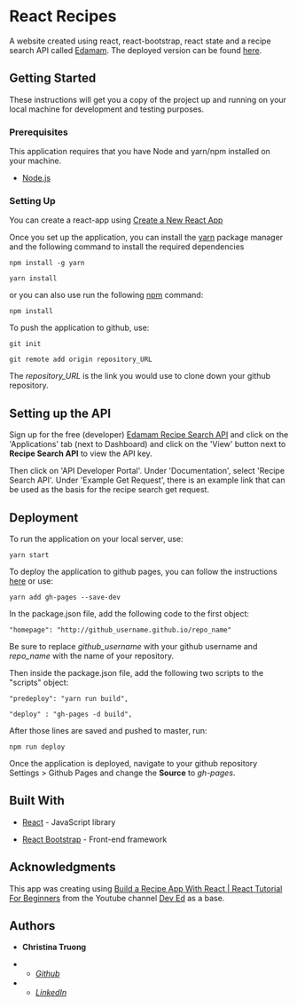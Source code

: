 
  

# React Recipes

  

A website created using react, react-bootstrap, react state and a recipe search API called [Edamam](http://www.edamam.com). The deployed version can be found [here]([https://christinaqtruong.github.io/reactrecipes](https://christinaqtruong.github.io/reactrecipes)).

  

## Getting Started

  

These instructions will get you a copy of the project up and running on your local machine for development and testing purposes.

  

### Prerequisites

This application requires that you have Node and yarn/npm installed on your machine.

-  [Node.js]([https://nodejs.org/en/](https://nodejs.org/en/))

  

### Setting Up


You can create a react-app using [Create a New React App](https://reactjs.org/docs/create-a-new-react-app.html)

  

Once you set up the application, you can install the [yarn]([https://yarnpkg.com/](https://yarnpkg.com/)) package manager and the following command to install the required dependencies

```
npm install -g yarn

yarn install
```

or you can also use run the following [npm](https://www.npmjs.com/) command:

```
npm install
```

To push the application to github, use:
````
git init

git remote add origin repository_URL
````
  
The *repository_URL* is the link you would use to clone down your github repository.

## Setting up the API

Sign up for the free (developer) [Edamam Recipe Search API](https://developer.edamam.com/edamam-recipe-api) and click on the 'Applications' tab (next to Dashboard) and click on the 'View' button next to **Recipe Search API** to view the API key. 

Then click on 'API Developer Portal'. Under 'Documentation', select 'Recipe Search API'. Under 'Example Get Request', there is an example link that can be used as the basis for the recipe search get request. 


## Deployment


To run the application on your local server, use:
````
yarn start
````
To deploy the application to github pages, you can follow the instructions [here](https://blog.usejournal.com/how-to-deploy-your-react-app-into-github-pages-b2c96292b18e) or use:
````
yarn add gh-pages --save-dev
````
In the package.json file, add the following code to the first object:
````
"homepage": "http://github_username.github.io/repo_name"
````
Be sure to replace *github_username* with your github username and *repo_name* with the name of your repository.

Then inside the package.json file, add the following two scripts to the "scripts" object:  
````
"predeploy": "yarn run build",

"deploy" : "gh-pages -d build",
````
  

After those lines are saved and pushed to master, run:
````
npm run deploy
````
Once the application is deployed, navigate to your github repository Settings > Github Pages and change the **Source** to *gh-pages*.

  

## Built With

  

*  [React]([https://reactjs.org/docs/create-a-new-react-app.html](https://reactjs.org/docs/create-a-new-react-app.html)) - JavaScript library

*  [React Bootstrap]([https://react-bootstrap.github.io/](https://react-bootstrap.github.io/)) - Front-end framework

  

## Acknowledgments

This app was creating using [Build a Recipe App With React | React Tutorial For Beginners](https://www.youtube.com/watch?v=U9T6YkEDkMo) from the Youtube channel [Dev Ed]([https://www.youtube.com/channel/UClb90NQQcskPUGDIXsQEz5Q](https://www.youtube.com/channel/UClb90NQQcskPUGDIXsQEz5Q)) as a base.

  

## Authors

  

*  **Christina Truong**

*  -  [*Github* ](github.com/christinaqtruong)

*  -  [*LinkedIn* ](linkedin.com/in/christinaqtruong)
